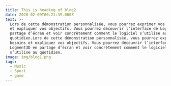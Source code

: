 ```yaml
---
title: This is heading of blog2
date: 2020-02-09T00:21:39.000Z
text: >-
  Lors de cette démonstration personnalisée, vous pourrez exprimer vos besoins
  et expliquer vos objectifs. Vous pourrez découvrir l’interface de Logment3D en
  partage d’écran et voir concrètement comment le logiciel s’utilise au
  quotidien.Lors de cette démonstration personnalisée, vous pourrez exprimer vos
  besoins et expliquer vos objectifs. Vous pourrez découvrir l’interface de
  Logment3D en partage d’écran et voir concrètement comment le logiciel
  s’utilise au quotidien.
image: img/blog1.png
tags:
  - Music
  - Sport
  - game
---
```


